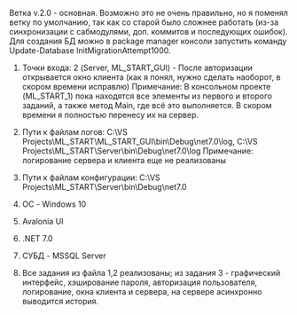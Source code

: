 Ветка v.2.0 - основная. Возможно это не очень правильно, но я поменял ветку по умолчанию, так как со старой было сложнее работать (из-за синхронизации с сабмодулями, доп. коммитов и последующих ошибок). 
Для создания БД можно в package manager консоли запустить команду Update-Database InitMigrationAttempt1000.

1) Точки входа: 2 (Server, ML_START_GUI) - После авторизации открывается окно клиента (как я понял, нужно сделать наоборот, в скором времени исправлю)
Примечание: В консольном проекте (ML_START_1) пока находятся все элементы из первого и второго заданий, а также метод Main, где всё это выполняется. В скором времени я полностью перенесу их на сервер.

2) Пути к файлам логов: C:\VS Projects\ML_START\ML_START_GUI\bin\Debug\net7.0\log, C:\VS Projects\ML_START\Server\bin\Debug\net7.0\log
Примечание: логирование сервера и клиента еще не реализованы  
3) Пути к файлам конфигурации: C:\VS Projects\ML_START\Server\bin\Debug\net7.0  
4) ОС - Windows 10    
5) Avalonia UI   
6) .NET 7.0
7) СУБД - MSSQL Server    
8) Все задания из файла 1,2 реализованы; из задания 3 - графический интерфейс, хэширование пароля, авторизация пользователя, логирование, окна клиента и сервера, на сервере асинхронно выводится история.
